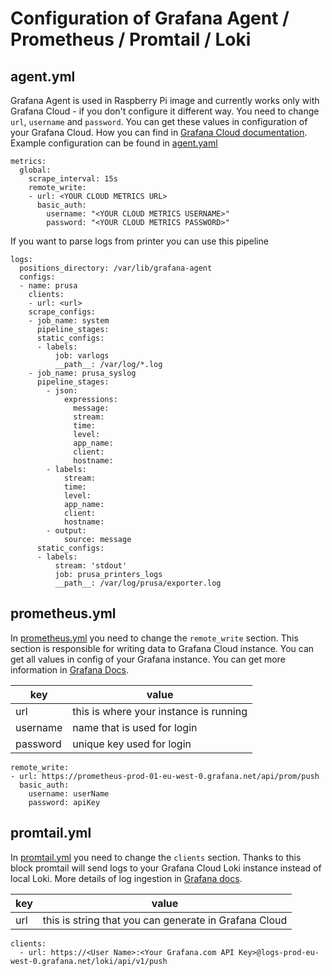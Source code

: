 # Configuration of Grafana Agent / Prometheus / Promtail / Loki

## agent.yml

Grafana Agent is used in Raspberry Pi image and currently works only with Grafana Cloud - if you don't configure it different way. You need to change `url`, `username` and `password`. You can get these values in configuration of your Grafana Cloud. How you can find in [Grafana Cloud documentation](https://grafana.com/docs/grafana-cloud/send-data/metrics/metrics-prometheus/). Example configuration can be found in [agent.yaml](examples/config/grafana_cloud/agent.yaml)

```
metrics:
  global:
    scrape_interval: 15s
    remote_write:
    - url: <YOUR CLOUD METRICS URL>
      basic_auth:
        username: "<YOUR CLOUD METRICS USERNAME>"
        password: "<YOUR CLOUD METRICS PASSWORD>"
```

If you want to parse logs from printer you can use this pipeline

```
logs:
  positions_directory: /var/lib/grafana-agent
  configs:
  - name: prusa
    clients:
    - url: <url>
    scrape_configs:
    - job_name: system
      pipeline_stages:
      static_configs:
      - labels:
          job: varlogs
          __path__: /var/log/*.log
    - job_name: prusa_syslog
      pipeline_stages:
        - json:
            expressions:
              message:
              stream:
              time:
              level:
              app_name:
              client:
              hostname:
        - labels:
            stream:
            time:
            level:
            app_name:
            client:
            hostname:
        - output:
            source: message
      static_configs:
      - labels:
          stream: 'stdout'
          job: prusa_printers_logs
          __path__: /var/log/prusa/exporter.log
```

## prometheus.yml

In [prometheus.yml](examples/config/on_premise/prometheus.yml) you need to change the `remote_write` section. This section is responsible for writing data to Grafana Cloud instance. You can get all values in config of your Grafana instance. You can get more information in [Grafana Docs](https://grafana.com/docs/grafana-cloud/data-configuration/metrics/metrics-prometheus/).

| key      | value                                  |
|----------|----------------------------------------|
| url      | this is where your instance is running |
| username | name that is used for login            |
| password | unique key used for login              |

```
remote_write:
- url: https://prometheus-prod-01-eu-west-0.grafana.net/api/prom/push
  basic_auth:
    username: userName
    password: apiKey
```

## promtail.yml

In [promtail.yml](examples/config/on_premise/promtail.yml) you need to change the `clients` section. Thanks to this block promtail will send logs to your Grafana Cloud Loki instance instead of local Loki. More details of log ingestion in [Grafana docs](https://grafana.com/docs/grafana-cloud/data-configuration/logs/collect-logs-with-promtail/).

| key      | value                                                 |
|----------|-------------------------------------------------------|
| url      | this is string that you can generate in Grafana Cloud |

```
clients:
  - url: https://<User Name>:<Your Grafana.com API Key>@logs-prod-eu-west-0.grafana.net/loki/api/v1/push
```
